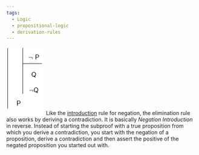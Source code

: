 ```yaml
---
tags:
  - Logic
  - propositional-logic
  - derivation-rules
---
```


![negate-elim 1.png](../img/negate-elim%201.png) 
Like the [introduction](Negation%20Elimination.md) rule for negation, the elimination rule also works by deriving a contradiction. It is basically *Negation Introduction* in reverse. Instead of starting the subproof with a true proposition from which you derive a contradiction, you start with the negation of a proposition, derive a contradiction and then assert the positive of the negated proposition you started out with.
